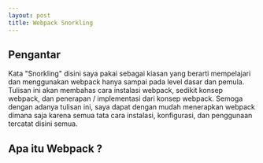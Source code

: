 ```yaml
---
layout: post
title: Webpack Snorkling
---
```


## Pengantar
Kata "Snorkling" disini saya pakai sebagai kiasan yang berarti mempelajari dan menggunakan webpack hanya sampai pada level dasar dan 
pemula. Tulisan ini akan membahas cara instalasi webpack, sedikit konsep webpack, dan penerapan / implementasi dari konsep webpack. Semoga 
dengan adanya tulisan ini, saya dapat dengan mudah menerapkan webpack dimana saja karena semua tata cara instalasi, konfigurasi, dan 
penggunaan tercatat disini semua.

## Apa itu Webpack ?
